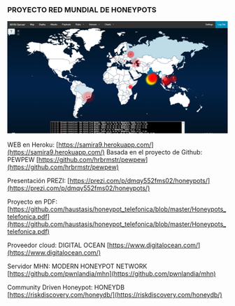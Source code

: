 ### PROYECTO RED MUNDIAL DE HONEYPOTS

![img](threat_map.png)

WEB en Heroku:
[https://samira9.herokuapp.com/](https://samira9.herokuapp.com/)
Basada en el proyecto de Github: PEWPEW
[https://github.com/hrbrmstr/pewpew](https://github.com/hrbrmstr/pewpew) 

Presentación PREZI:
[https://prezi.com/p/dmqy552fms02/honeypots/](https://prezi.com/p/dmqy552fms02/honeypots/)

Proyecto en PDF:
[https://github.com/haustasis/honeypot_telefonica/blob/master/Honeypots_telefonica.pdf](https://github.com/haustasis/honeypot_telefonica/blob/master/Honeypots_telefonica.pdf)

Proveedor cloud: DIGITAL OCEAN
[https://www.digitalocean.com/](https://www.digitalocean.com/)

Servidor MHN: MODERN HONEYPOT NETWORK
[https://github.com/pwnlandia/mhn](https://github.com/pwnlandia/mhn)

Community Driven Honeypot: HONEYDB
[https://riskdiscovery.com/honeydb/](https://riskdiscovery.com/honeydb/)







